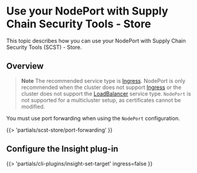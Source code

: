# Use your NodePort with Supply Chain Security Tools - Store

This topic describes how you can use your NodePort with Supply Chain Security Tools (SCST) - Store.

## Overview

>**Note** The recommended service type is [Ingress](ingress.hbs.md).
>NodePort is only recommended when the cluster does not support
>[Ingress](ingress.hbs.md) or the cluster does not support the
>[LoadBalancer](use-load-balancer.hbs.md) service type.  `NodePort` is not
>supported for a multicluster setup, as certificates cannot be modified.

You must use port forwarding when using the `NodePort` configuration.

{{> 'partials/scst-store/port-forwarding' }}

## Configure the Insight plug-in

{{> 'partials/cli-plugins/insight-set-target' ingress=false }}